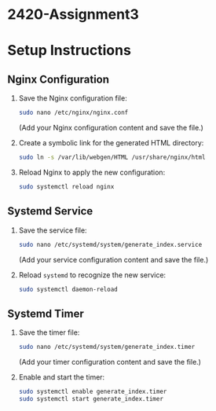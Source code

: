 # 2420-Assignment3
# Setup Instructions

## Nginx Configuration

1. Save the Nginx configuration file:

    ```bash
    sudo nano /etc/nginx/nginx.conf
    ```
    (Add your Nginx configuration content and save the file.)

2. Create a symbolic link for the generated HTML directory:

    ```bash
    sudo ln -s /var/lib/webgen/HTML /usr/share/nginx/html
    ```

3. Reload Nginx to apply the new configuration:

    ```bash
    sudo systemctl reload nginx
    ```

## Systemd Service

1. Save the service file:

    ```bash
    sudo nano /etc/systemd/system/generate_index.service
    ```
    (Add your service configuration content and save the file.)

2. Reload `systemd` to recognize the new service:

    ```bash
    sudo systemctl daemon-reload
    ```

## Systemd Timer

1. Save the timer file:

    ```bash
    sudo nano /etc/systemd/system/generate_index.timer
    ```
    (Add your timer configuration content and save the file.)

2. Enable and start the timer:

    ```bash
    sudo systemctl enable generate_index.timer
    sudo systemctl start generate_index.timer
    ```
